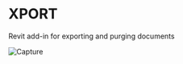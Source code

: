 # XPORT
Revit add-in for exporting and purging documents

![Capture](https://user-images.githubusercontent.com/22296105/67400367-74d47380-f5a5-11e9-8f81-653ccb870759.PNG)
